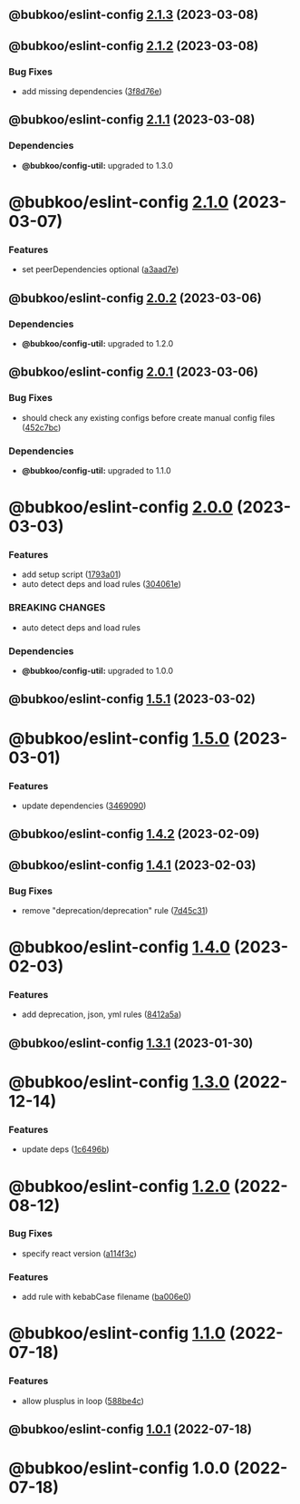 ## @bubkoo/eslint-config [2.1.3](https://github.com/bubkoo/configs/compare/@bubkoo/eslint-config@2.1.2...@bubkoo/eslint-config@2.1.3) (2023-03-08)

## @bubkoo/eslint-config [2.1.2](https://github.com/bubkoo/configs/compare/@bubkoo/eslint-config@2.1.1...@bubkoo/eslint-config@2.1.2) (2023-03-08)


### Bug Fixes

* add missing dependencies ([3f8d76e](https://github.com/bubkoo/configs/commit/3f8d76ef60e6496b23f09f39647b493805abec12))

## @bubkoo/eslint-config [2.1.1](https://github.com/bubkoo/configs/compare/@bubkoo/eslint-config@2.1.0...@bubkoo/eslint-config@2.1.1) (2023-03-08)





### Dependencies

* **@bubkoo/config-util:** upgraded to 1.3.0

# @bubkoo/eslint-config [2.1.0](https://github.com/bubkoo/configs/compare/@bubkoo/eslint-config@2.0.2...@bubkoo/eslint-config@2.1.0) (2023-03-07)


### Features

* set peerDependencies optional ([a3aad7e](https://github.com/bubkoo/configs/commit/a3aad7eca9b2ab0c0e5a60dcbfad48b08f4adc3d))

## @bubkoo/eslint-config [2.0.2](https://github.com/bubkoo/configs/compare/@bubkoo/eslint-config@2.0.1...@bubkoo/eslint-config@2.0.2) (2023-03-06)





### Dependencies

* **@bubkoo/config-util:** upgraded to 1.2.0

## @bubkoo/eslint-config [2.0.1](https://github.com/bubkoo/configs/compare/@bubkoo/eslint-config@2.0.0...@bubkoo/eslint-config@2.0.1) (2023-03-06)


### Bug Fixes

* should check any existing configs before create manual config files ([452c7bc](https://github.com/bubkoo/configs/commit/452c7bcbba7489a22cbfb099200aa3afea808213))





### Dependencies

* **@bubkoo/config-util:** upgraded to 1.1.0

# @bubkoo/eslint-config [2.0.0](https://github.com/bubkoo/configs/compare/@bubkoo/eslint-config@1.5.1...@bubkoo/eslint-config@2.0.0) (2023-03-03)


### Features

* add setup script ([1793a01](https://github.com/bubkoo/configs/commit/1793a011116b68250b262ab9ffa679b03c0aabcd))
* auto detect deps and load rules ([304061e](https://github.com/bubkoo/configs/commit/304061e5b4b86a410194ad1c085508b82b681f54))


### BREAKING CHANGES

* auto detect deps and load rules





### Dependencies

* **@bubkoo/config-util:** upgraded to 1.0.0

## @bubkoo/eslint-config [1.5.1](https://github.com/bubkoo/configs/compare/@bubkoo/eslint-config@1.5.0...@bubkoo/eslint-config@1.5.1) (2023-03-02)

# @bubkoo/eslint-config [1.5.0](https://github.com/bubkoo/configs/compare/@bubkoo/eslint-config@1.4.2...@bubkoo/eslint-config@1.5.0) (2023-03-01)


### Features

* update dependencies ([3469090](https://github.com/bubkoo/configs/commit/3469090880735010c7f8f90ae746969eed1269ef))

## @bubkoo/eslint-config [1.4.2](https://github.com/bubkoo/configs/compare/@bubkoo/eslint-config@1.4.1...@bubkoo/eslint-config@1.4.2) (2023-02-09)

## @bubkoo/eslint-config [1.4.1](https://github.com/bubkoo/configs/compare/@bubkoo/eslint-config@1.4.0...@bubkoo/eslint-config@1.4.1) (2023-02-03)


### Bug Fixes

* remove "deprecation/deprecation" rule ([7d45c31](https://github.com/bubkoo/configs/commit/7d45c3115991566842509a8b3a9eb431b400912f))

# @bubkoo/eslint-config [1.4.0](https://github.com/bubkoo/configs/compare/@bubkoo/eslint-config@1.3.1...@bubkoo/eslint-config@1.4.0) (2023-02-03)


### Features

* add deprecation, json, yml rules ([8412a5a](https://github.com/bubkoo/configs/commit/8412a5a10de8bc15dd8565d7149fa0997ea7fa87))

## @bubkoo/eslint-config [1.3.1](https://github.com/bubkoo/configs/compare/@bubkoo/eslint-config@1.3.0...@bubkoo/eslint-config@1.3.1) (2023-01-30)

# @bubkoo/eslint-config [1.3.0](https://github.com/bubkoo/configs/compare/@bubkoo/eslint-config@1.2.0...@bubkoo/eslint-config@1.3.0) (2022-12-14)


### Features

* update deps ([1c6496b](https://github.com/bubkoo/configs/commit/1c6496b5683e138e66529a7e51f7b4cd788676b8))

# @bubkoo/eslint-config [1.2.0](https://github.com/bubkoo/configs/compare/@bubkoo/eslint-config@1.1.0...@bubkoo/eslint-config@1.2.0) (2022-08-12)


### Bug Fixes

* specify react version ([a114f3c](https://github.com/bubkoo/configs/commit/a114f3c1dabc4fab3d8bc09975a05950b62ec4e8))


### Features

* add rule with kebabCase filename ([ba006e0](https://github.com/bubkoo/configs/commit/ba006e06e5ccb6e609d7e3c400538ce72013ee01))

# @bubkoo/eslint-config [1.1.0](https://github.com/bubkoo/configs/compare/@bubkoo/eslint-config@1.0.1...@bubkoo/eslint-config@1.1.0) (2022-07-18)


### Features

* allow plusplus in loop ([588be4c](https://github.com/bubkoo/configs/commit/588be4cbabdcf04502dcdd202bad73d5063c165b))

## @bubkoo/eslint-config [1.0.1](https://github.com/bubkoo/configs/compare/@bubkoo/eslint-config@1.0.0...@bubkoo/eslint-config@1.0.1) (2022-07-18)

# @bubkoo/eslint-config 1.0.0 (2022-07-18)
